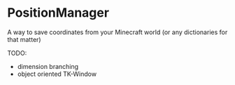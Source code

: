 # PositionManager
A way to save coordinates from your Minecraft world (or any dictionaries for that matter)

TODO:
- dimension branching
- object oriented TK-Window
